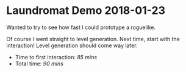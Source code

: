 # Laundromat Demo 2018-01-23

Wanted to try to see how fast I could prototype a roguelike.

Of course I went straight to level generation. Next time, start with
the interaction! Level generation should come way later.

- Time to first interaction: *85 mins*
- Total time: *90 mins*
